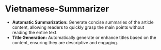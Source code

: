 # Vietnamese-Summarizer

- **Automatic Summarization:** Generate concise summaries of the article content, allowing readers to quickly grasp the main points without reading the entire text.
- **Title Generation:** Automatically generate or enhance titles based on the content, ensuring they are descriptive and engaging.
